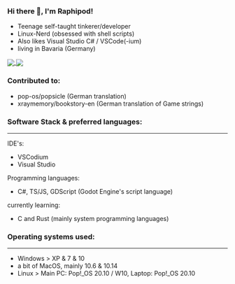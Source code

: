 ### Hi there 👋, I'm Raphipod!

+ Teenage self-taught tinkerer/developer
+ Linux-Nerd (obsessed with shell scripts)
+ Also likes Visual Studio C# / VSCode(-ium)
+ living in Bavaria (Germany)

<a href="https://github.com/raphipod">
  <img align="center" src="https://github-readme-stats.vercel.app/api?username=raphipod&count_private=true&show_icons=true&theme=onedark&hide_border=true&bg_color=000000&text_color=ffffff&title_color=595E5D" />
</a>
<a href="https://github.com/raphipod">
  <img align="center" src="https://github-readme-stats.vercel.app/api/top-langs/?username=raphipod&layout=compact&langs_count=8&theme=onedark&hide_border=true&bg_color=000000&text_color=ffffff&title_color=595E5D" />
</a>

### Contributed to:

- pop-os/popsicle (German translation)
- xraymemory/bookstory-en (German translation of Game strings)

### Software Stack & preferred languages:
_________________________________________
IDE's:

- VSCodium
- Visual Studio

Programming languages:
- C#, TS/JS, GDScript (Godot Engine's script language)

currently learning:
- C and Rust (mainly system programming languages)

### Operating systems used:
_________________________________________
- Windows > XP & 7 & 10
- a bit of MacOS, mainly 10.6 & 10.14
- Linux > Main PC: Pop!_OS 20.10 / W10, Laptop: Pop!_OS 20.10
